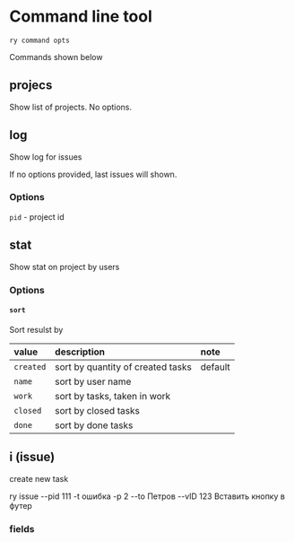 # Command line tool

```
ry command opts
```

Commands shown below

## projecs

Show list of projects. No options.

## log

Show log for issues

If no options provided, last issues will shown.

### Options

`pid` - project id


## stat

Show stat on project by users

### Options

#### `sort`

Sort resulst by

| value | description | note |
|:----------|:---------|:------------|
| `created` | sort by quantity of created tasks | default |
| `name`    | sort by user name         | |
| `work`    | sort by tasks, taken in work | |
| `closed`  | sort by closed tasks           | |
| `done`    | sort by done tasks        | |


## i (issue)

create new task

ry issue --pid 111 -t ошибка -p 2 --to Петров --vID 123 Вставить кнопку в футер



### fields

